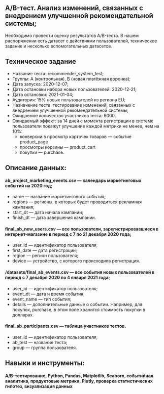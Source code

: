 ## A/B-тест. Анализ изменений, связанных с внедрением улучшенной рекомендательной системы; 
Необходимо провести оценку результатов A/B-теста. В нашем распоряжении есть датасет с действиями пользователей, техническое задание и несколько вспомогательных датасетов.
## Техническое задание
 * Название теста: recommender_system_test;
 * Группы: А (контрольная), B (новая платёжная воронка);
 * Дата запуска: 2020-12-07;
 * Дата остановки набора новых пользователей: 2020-12-21;
 * Дата остановки: 2021-01-04;
 * Аудитория: 15% новых пользователей из региона EU;
 * Назначение теста: тестирование изменений, связанных с внедрением улучшенной рекомендательной системы;
 * Ожидаемое количество участников теста: 6000.
 * Ожидаемый эффект: за 14 дней с момента регистрации в системе пользователи покажут улучшение каждой метрики не менее, чем на 10%:
   * конверсии в просмотр карточек товаров — событие product_page
   * просмотры корзины — product_cart
   * покупки — purchase.
## Описание данных:
#### ab_project_marketing_events.csv — календарь маркетинговых событий на 2020 год;
 * name — название маркетингового события;
 * regions — регионы, в которых будет проводиться рекламная кампания;
 * start_dt — дата начала кампании;
 * finish_dt — дата завершения кампании.
#### final_ab_new_users.csv — все пользователи, зарегистрировавшиеся в интернет-магазине в период с 7 по 21 декабря 2020 года;
 * user_id — идентификатор пользователя;
 * first_date — дата регистрации;
 * region — регион пользователя;
 * device — устройство, с которого происходила регистрация.
#### /datasets/final_ab_events.csv — все события новых пользователей в период с 7 декабря 2020 по 4 января 2021 года;
 * user_id — идентификатор пользователя;
 * event_dt — дата и время события;
 * event_name — тип события;
 * details — дополнительные данные о событии. Например, для покупок, purchase, в этом поле хранится стоимость покупки в долларах.
#### final_ab_participants.csv — таблица участников тестов.
 * user_id — идентификатор пользователя;
 * ab_test — название теста;
 * group — группа пользователя.
## Навыки и инструменты:
#### A/B-тестирование, Python, Pandas, Matplotlib, Seaborn, событийная аналитика, продуктовые метрики, Plotly, проверка статистических гипотез, визуализация данных
